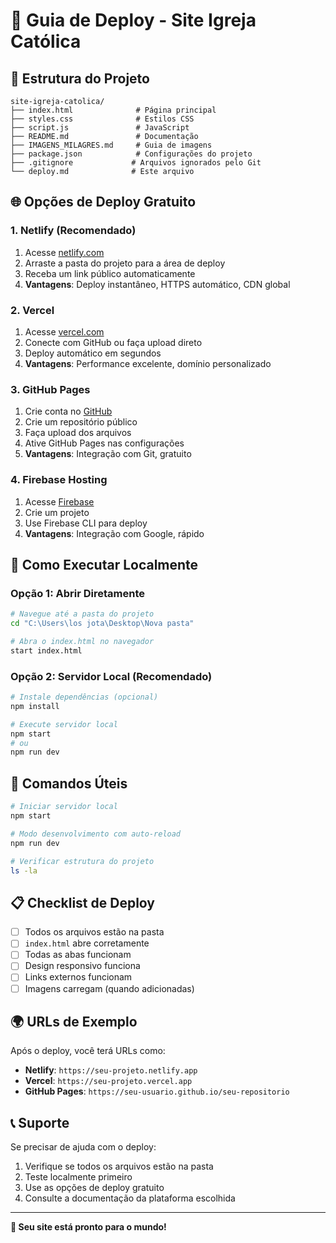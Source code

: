 # 🚀 Guia de Deploy - Site Igreja Católica

## 📁 Estrutura do Projeto

```
site-igreja-catolica/
├── index.html              # Página principal
├── styles.css              # Estilos CSS
├── script.js               # JavaScript
├── README.md               # Documentação
├── IMAGENS_MILAGRES.md     # Guia de imagens
├── package.json            # Configurações do projeto
├── .gitignore             # Arquivos ignorados pelo Git
└── deploy.md              # Este arquivo
```

## 🌐 Opções de Deploy Gratuito

### 1. **Netlify** (Recomendado)
1. Acesse [netlify.com](https://netlify.com)
2. Arraste a pasta do projeto para a área de deploy
3. Receba um link público automaticamente
4. **Vantagens**: Deploy instantâneo, HTTPS automático, CDN global

### 2. **Vercel**
1. Acesse [vercel.com](https://vercel.com)
2. Conecte com GitHub ou faça upload direto
3. Deploy automático em segundos
4. **Vantagens**: Performance excelente, domínio personalizado

### 3. **GitHub Pages**
1. Crie conta no [GitHub](https://github.com)
2. Crie um repositório público
3. Faça upload dos arquivos
4. Ative GitHub Pages nas configurações
5. **Vantagens**: Integração com Git, gratuito

### 4. **Firebase Hosting**
1. Acesse [Firebase](https://firebase.google.com)
2. Crie um projeto
3. Use Firebase CLI para deploy
4. **Vantagens**: Integração com Google, rápido

## 📱 Como Executar Localmente

### Opção 1: Abrir Diretamente
```bash
# Navegue até a pasta do projeto
cd "C:\Users\los jota\Desktop\Nova pasta"

# Abra o index.html no navegador
start index.html
```

### Opção 2: Servidor Local (Recomendado)
```bash
# Instale dependências (opcional)
npm install

# Execute servidor local
npm start
# ou
npm run dev
```

## 🔧 Comandos Úteis

```bash
# Iniciar servidor local
npm start

# Modo desenvolvimento com auto-reload
npm run dev

# Verificar estrutura do projeto
ls -la
```

## 📋 Checklist de Deploy

- [ ] Todos os arquivos estão na pasta
- [ ] `index.html` abre corretamente
- [ ] Todas as abas funcionam
- [ ] Design responsivo funciona
- [ ] Links externos funcionam
- [ ] Imagens carregam (quando adicionadas)

## 🌍 URLs de Exemplo

Após o deploy, você terá URLs como:
- **Netlify**: `https://seu-projeto.netlify.app`
- **Vercel**: `https://seu-projeto.vercel.app`
- **GitHub Pages**: `https://seu-usuario.github.io/seu-repositorio`

## 📞 Suporte

Se precisar de ajuda com o deploy:
1. Verifique se todos os arquivos estão na pasta
2. Teste localmente primeiro
3. Use as opções de deploy gratuito
4. Consulte a documentação da plataforma escolhida

---

**🎉 Seu site está pronto para o mundo!**
